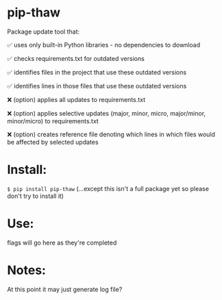 # pip-thaw
Package update tool that:

✅ uses only built-in Python libraries - no dependencies to download

✅ checks requirements.txt for outdated versions

✅ identifies files in the project that use these outdated versions

✅ identifies lines in those files that use these outdated versions

❌ (option) applies all updates to requirements.txt

❌ (option) applies selective updates (major, minor, micro, major/minor, minor/micro) to requirements.txt

❌ (option) creates reference file denoting which lines in which files would be affected by selected updates


# Install:
```$ pip install pip-thaw``` (...except this isn't a full package yet so please don't try to install it)

# Use:
flags will go here as they're completed

# Notes:
At this point it may just generate log file?